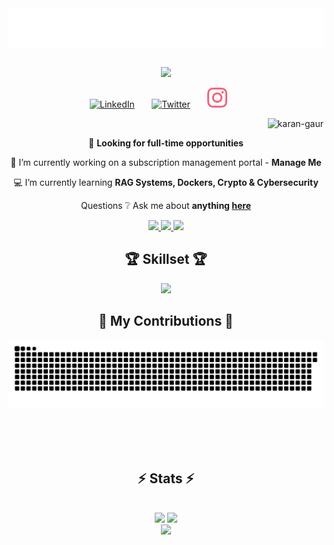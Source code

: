 <div align="center">
    <img align="center" src="https://raw.githubusercontent.com/arjunsoni07/arjunsoni07/main/name.svg" />
</div>
<br/>

<p align="center">
  <a href="https://github.com/DenverCoder1/readme-typing-svg">
    <img src="https://readme-typing-svg.demolab.com/?lines=Data%20Analyst%20❤️;Power%20BI%20Developer%20🤓;Business%20Analyst%20🚀;Database%20Developer%20🎯&font=Fira%20Code&center=true&width=440&height=45&color=f75c7e&vCenter=true&pause=1000&size=22" /></a>
</p>

<!-- Social icons section -->
<p align="center">
  <a href="https://www.linkedin.com/in/arjunsoni7/"><img width="32px" alt="LinkedIn" title="LinkedIn" src="https://i.imgur.com/yRpa1dQ.png"/></a>
  &#8287;&#8287;&#8287;&#8287;&#8287;
  <a href="https://x.com/arjunso68804616"><img width="32px" alt="Twitter" title="I still call it 'Twitter'" src="https://i.imgur.com/AixJgnm.png"/></a>
  &#8287;&#8287;&#8287;&#8287;&#8287;
  <a href="https://www.instagram.com/arjunsoni7"><img width="32px" alt="Instagram" title="Instagram" src="https://raw.githubusercontent.com/karan-gaur/static-data/main/github-overview/instagram.svg"/></a>
  &#8287;&#8287;&#8287;&#8287;&#8287;
</p>

<p align="right"> <img src="https://komarev.com/ghpvc/?username=karan-gaur&label=Profile%20views&color=0e75b6&style=flat" alt="karan-gaur" /> </p>

<div align="center">

  🔎 **Looking for full-time opportunities**
  
  🔨 I’m currently working on a subscription management portal -  **Manage Me**
  
  💻 I’m currently learning **RAG Systems, Dockers, Crypto & Cybersecurity**
  
  Questions ❔ Ask me about **anything [here](https://github.com/karan-gaur/karan-gaur/issues)**

</div>
 
<div align="center"> 
  <a href="mailto:karan.gopal.gaur@gmail.com">
    <img src="https://img.shields.io/badge/Gmail-333333?style=flat&logo=gmail&logoColor=red" />
  </a>
  <a href="https://www.linkedin.com/in/karan-gaur/" target="_blank">
    <img src="https://img.shields.io/badge/LinkedIn-0077B5?style=flat&logo=linkedin&logoColor=white" target="_blank" />
  </a>
  <a href="https://karangaur.com/" target="_blank">
     <img src="https://img.shields.io/badge/Portfolio-FF5722?style=flat&logo=todoist&logoColor=white" target="_blank" />
  </a>
</div>

<div align="center">
    <h2>🏆 Skillset 🏆</h2>
<img src="https://skillicons.dev/icons?i=html,css,js,anaconda,aws,azure,gcp,bootstrap,c,discord,docker,eclipse,express,fastapi,flask,git,github,githubactions,java,linux,mongodb,mysql,nodejs,notion,npm,opencv,p5js,php,pkl,postgres,postman,powershell,pycharm,py,pytorch,r,react,redhat,redis,regex,sublime,sklearn,tailwind,tensorflow,ts,ubuntu,visualstudio,vscode&perline=12" />
</div>

<div align="center">
  <h2>🌟 My Contributions 🌟</h2>
  <img alt="snake eating my contributions" src="https://raw.githubusercontent.com/karan-gaur/karan-gaur/output/github-contribution-grid-snake-dark.svg" />
  
  <br/><br/><br/>
</div>

<h2 align="center">⚡ Stats ⚡</h2>
<br>

<div align=center>
    <img width=400 src="https://github-readme-stats.vercel.app/api?username=karan-gaur&theme=great-gatsby&hide_border=false&include_all_commits=true&count_private=false&rank_icon=github&border_radius=10"/>
    <img width=400 src="https://github-readme-streak-stats.herokuapp.com/?user=karan-gaur&theme=great-gatsby&hide_border=false" />
    <br/>
    <img width=350 src="https://github-readme-stats.vercel.app/api/top-langs/?username=karan-gaur&theme=great-gatsby&hide_border=false&include_all_commits=false&count_private=false&layout=compact"/>

</div>
